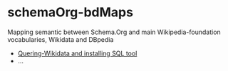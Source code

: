 # schemaOrg-bdMaps

Mapping semantic between Schema.Org and main Wikipedia-foundation vocabularies, Wikidata and DBpedia

* [Quering-Wikidata and installing SQL tool](quering-Wikidata.md)
* ...
